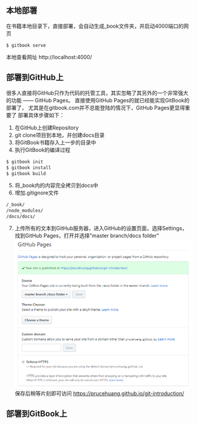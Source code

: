 ## 本地部署
在书籍本地目录下，直接部署，会自动生成_book文件夹，并启动4000端口的网页
```
$ gitbook serve
```
本地查看网址
http://localhost:4000/

## 部署到GitHub上
很多人直接将GitHub只作为代码的托管工具，其实忽略了其另外的一个非常强大的功能 —— GitHub Pages。
直接使用GitHub Pages的就已经能实现GitBook的部署了，
尤其是在gitbook.com并不总能登陆的情况下，GitHub Pages更显得重要了
部署具体步骤如下：
1. 在GitHub上创建Repository
2. git clone项目到本地，并创建docs目录
3. 将GitBook书籍存入上一步的目录中
4. 执行GitBook的编译过程
```
$ gitbook init
$ gitbook install
$ gitbook build
```
5. 将_book内的内容完全拷贝到docs中
6. 增加.gitignore文件
```
/_book/
/node_modules/
/docs/docs/
```
7. 上传所有的文本到GitHub服务器，进入GitHub的设置页面，选择Settings，找到GitHub Pages，打开并选择"master branch/docs folder"
![image](/image/github_pages.png)
保存后稍等片刻即可访问
https://prucehuang.github.io/git-introduction/

## 部署到GitBook上